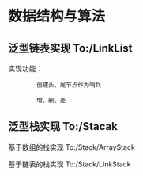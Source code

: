 # 数据结构与算法
## 泛型链表实现 To:/LinkList
   实现功能：
   
            创建头、尾节点作为哨兵
            
            增、删、差
## 泛型栈实现 To:/Stacak
   基于数组的栈实现 To:/Stack/ArrayStack
   
   基于链表的栈实现 To:/Stack/LinkStack
   
